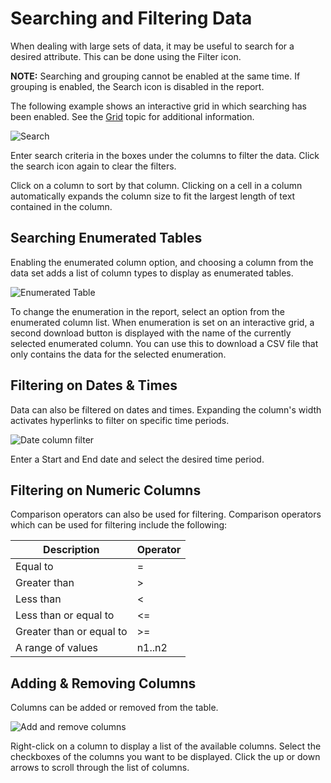 # Searching and Filtering Data

When dealing with large sets of data, it may be useful to search for a desired attribute. This can
be done using the Filter icon.

**NOTE:** Searching and grouping cannot be enabled at the same time. If grouping is enabled, the
Search icon is disabled in the report.

The following example shows an interactive grid in which searching has been enabled. See the
[Grid](/docs/accessanalyzer/12.0/admin/report/wizard/widgets.md#grid) topic for additional information.

![Search](/img/product_docs/accessanalyzer/12.0/admin/report/interactivegrids/search.webp)

Enter search criteria in the boxes under the columns to filter the data. Click the search icon again
to clear the filters.

Click on a column to sort by that column. Clicking on a cell in a column automatically expands the
column size to fit the largest length of text contained in the column.

## Searching Enumerated Tables

Enabling the enumerated column option, and choosing a column from the data set adds a list of column
types to display as enumerated tables.

![Enumerated Table](/img/product_docs/accessanalyzer/12.0/admin/report/interactivegrids/enumerated.webp)

To change the enumeration in the report, select an option from the enumerated column list. When
enumeration is set on an interactive grid, a second download button is displayed with the name of
the currently selected enumerated column. You can use this to download a CSV file that only contains
the data for the selected enumeration.

## Filtering on Dates & Times

Data can also be filtered on dates and times. Expanding the column's width activates hyperlinks to
filter on specific time periods.

![Date column filter](/img/product_docs/accessanalyzer/12.0/admin/report/interactivegrids/datefilter.webp)

Enter a Start and End date and select the desired time period.

## Filtering on Numeric Columns

Comparison operators can also be used for filtering. Comparison operators which can be used for
filtering include the following:

| Description              | Operator |
| ------------------------ | -------- |
| Equal to                 | =        |
| Greater than             | >        |
| Less than                | &lt;     |
| Less than or equal to    | &lt;=    |
| Greater than or equal to | &gt;=    |
| A range of values        | n1..n2   |

## Adding & Removing Columns

Columns can be added or removed from the table.

![Add and remove columns](/img/product_docs/accessanalyzer/12.0/admin/report/interactivegrids/addremovecolumns.webp)

Right-click on a column to display a list of the available columns. Select the checkboxes of the
columns you want to be displayed. Click the up or down arrows to scroll through the list of columns.
